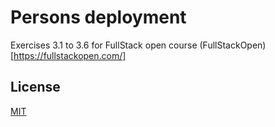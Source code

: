 # Persons deployment

Exercises 3.1 to 3.6 for FullStack open course (FullStackOpen)[https://fullstackopen.com/]


## License

[MIT](https://choosealicense.com/licenses/mit/)